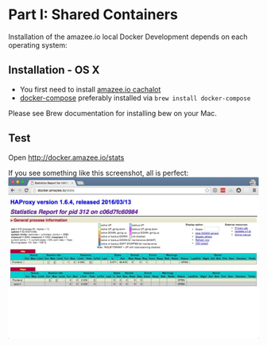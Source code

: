 # Part I: Shared Containers


Installation of the amazee.io local Docker Development depends on each operating system:

## Installation - OS X
- You first need to install [amazee.io cachalot](./os_x_cachalot.md)
- [docker-compose](https://docs.docker.com/compose/install/) preferably installed via `brew install docker-compose`

Please see Brew documentation for installing bew on your Mac.


## Test

Open http://docker.amazee.io/stats

If you see something like this screenshot, all is perfect:
![](Statistics_Report_for_HAProxy_on_c06d7fc60984.jpg)
